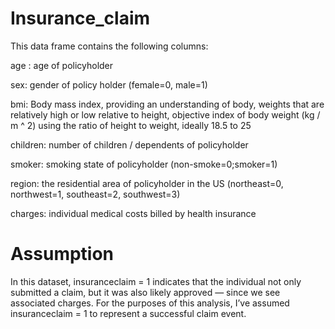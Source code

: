 # Insurance_claim

This data frame contains the following columns:

age : age of policyholder

sex: gender of policy holder (female=0, male=1)

bmi: Body mass index, providing an understanding of body, weights that are relatively high or low relative to height, objective index of body weight (kg / m ^ 2) using the ratio of height to weight, ideally 18.5 to 25

children: number of children / dependents of policyholder

smoker: smoking state of policyholder (non-smoke=0;smoker=1)

region: the residential area of policyholder in the US (northeast=0, northwest=1, southeast=2, southwest=3)

charges: individual medical costs billed by health insurance


# Assumption

In this dataset, insuranceclaim = 1 indicates that the individual not only submitted a claim, but it was also likely approved — since we see associated charges. For the purposes of this analysis, I’ve assumed insuranceclaim = 1 to represent a successful claim event.
